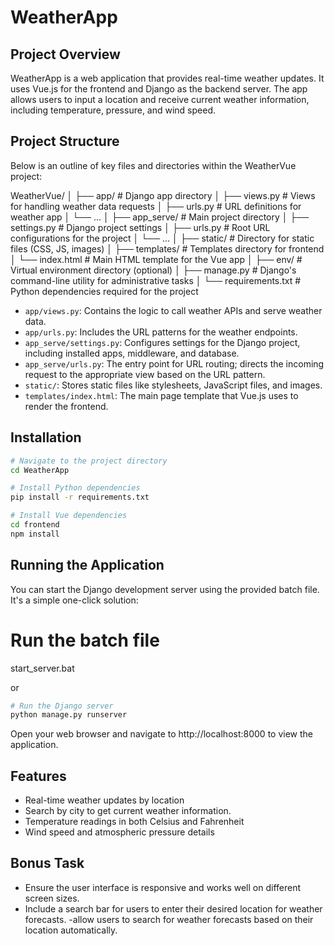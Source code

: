 # WeatherApp

## Project Overview
WeatherApp is a web application that provides real-time weather updates. It uses Vue.js for the frontend and Django as the backend server. The app allows users to input a location and receive current weather information, including temperature, pressure, and wind speed.

## Project Structure
Below is an outline of key files and directories within the WeatherVue project:

WeatherVue/
│
├── app/ # Django app directory
│ ├── views.py # Views for handling weather data requests
│ ├── urls.py # URL definitions for weather app
│ └── ...
│
├── app_serve/ # Main project directory
│ ├── settings.py # Django project settings
│ ├── urls.py # Root URL configurations for the project
│ └── ...
│
├── static/ # Directory for static files (CSS, JS, images)
│
├── templates/ # Templates directory for frontend
│ └── index.html # Main HTML template for the Vue app
│
├── env/ # Virtual environment directory (optional)
│
├── manage.py # Django's command-line utility for administrative tasks
│
└── requirements.txt # Python dependencies required for the project


- `app/views.py`: Contains the logic to call weather APIs and serve weather data.
- `app/urls.py`: Includes the URL patterns for the weather endpoints.
- `app_serve/settings.py`: Configures settings for the Django project, including installed apps, middleware, and database.
- `app_serve/urls.py`: The entry point for URL routing; directs the incoming request to the appropriate view based on the URL pattern.
- `static/`: Stores static files like stylesheets, JavaScript files, and images.
- `templates/index.html`: The main page template that Vue.js uses to render the frontend.

## Installation

```bash
# Navigate to the project directory
cd WeatherApp

# Install Python dependencies
pip install -r requirements.txt

# Install Vue dependencies
cd frontend
npm install
```

## Running the Application
You can start the Django development server using the provided batch file. It's a simple one-click solution:

# Run the batch file
start_server.bat

or
```bash
# Run the Django server
python manage.py runserver
```

Open your web browser and navigate to http://localhost:8000 to view the application.

## Features
- Real-time weather updates by location
- Search by city to get current weather information.
- Temperature readings in both Celsius and Fahrenheit
- Wind speed and atmospheric pressure details

## Bonus Task
- Ensure the user interface is responsive and works well on different screen sizes.
- Include a search bar for users to enter their desired location for weather forecasts.
-allow users to search for weather forecasts based on their location automatically.